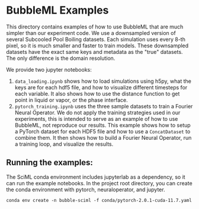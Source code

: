 # BubbleML Examples

This directory contains examples of how to use BubbleML that are much simpler
than our experiment code. We use a downsampled version of several Subcooled Pool Boiling datasets.
Each simulation uses every 8-th pixel, so it is much smaller and faster to train models. These
downsampled datasets have the exact same keys and metadata as the "true" datasets. The only difference
is the domain resolution.

We provide two jupyter notebooks:
1. `data_loading.ipynb` shows how to load simulations using h5py, what the keys are for each hdf5 file,
and how to visualize different timesteps for each variable. It also shows how to use the distance
function to get point in liquid or vapor, or the phase interface. 
2. `pytorch_training.ipynb` uses the three sample datasets to train a Fourier Neural Operator.
We do not apply the training strategies used in our experiments, this is intended to serve as an
example of how to use BubbleML, not reproduce our results. This example shows how to setup a
PyTorch dataset for each HDF5 file and how to use a `ConcatDataset` to combine them. It then
shows how to build a Fourier Neural Operator, run a training loop, and visualize the results.

## Running the examples:

The SciML conda environment includes jupyterlab as a dependency, so it can run the example notebooks.
In the project root directory, you can create the conda environment with pytorch, neuraloperator,
and jupyter. 

```console
conda env create -n bubble-sciml -f conda/pytorch-2.0.1-cuda-11.7.yaml
```
